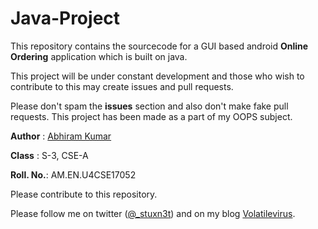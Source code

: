 # Java-Project

This repository contains the sourcecode for a GUI based android **Online Ordering** application which is built on java.

This project will be under constant development and those who wish to contribute to this may create issues and pull requests.

Please don't spam the **issues** section and also don't make fake pull requests. This project has been made as a part of my OOPS subject.

**Author** : [Abhiram Kumar](https://twitter.com/_stuxn3t)

**Class**  : S-3, CSE-A

**Roll. No.**: AM.EN.U4CSE17052

Please contribute to this repository.

Please follow me on twitter ([@_stuxn3t](https://twitter.com/_stuxn3t)) and on my blog [Volatilevirus](https://volatilevirus.home.blog/).


